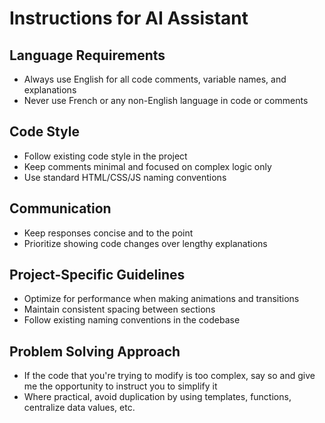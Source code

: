 # Instructions for AI Assistant

## Language Requirements
- Always use English for all code comments, variable names, and explanations
- Never use French or any non-English language in code or comments

## Code Style
- Follow existing code style in the project
- Keep comments minimal and focused on complex logic only
- Use standard HTML/CSS/JS naming conventions

## Communication
- Keep responses concise and to the point
- Prioritize showing code changes over lengthy explanations

## Project-Specific Guidelines
- Optimize for performance when making animations and transitions
- Maintain consistent spacing between sections
- Follow existing naming conventions in the codebase 

## Problem Solving Approach
- If the code that you're trying to modify is too complex, say so and give me the opportunity to instruct you to simplify it
- Where practical, avoid duplication by using templates, functions, centralize data values, etc.
